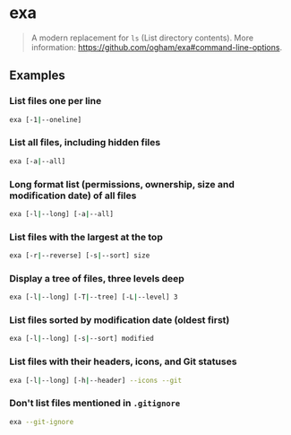 # exa

> A modern replacement for `ls` (List directory contents). More information: <https://github.com/ogham/exa#command-line-options>.

## Examples

### List files one per line

```bash
exa [-1|--oneline]
```

### List all files, including hidden files

```bash
exa [-a|--all]
```

### Long format list (permissions, ownership, size and modification date) of all files

```bash
exa [-l|--long] [-a|--all]
```

### List files with the largest at the top

```bash
exa [-r|--reverse] [-s|--sort] size
```

### Display a tree of files, three levels deep

```bash
exa [-l|--long] [-T|--tree] [-L|--level] 3
```

### List files sorted by modification date (oldest first)

```bash
exa [-l|--long] [-s|--sort] modified
```

### List files with their headers, icons, and Git statuses

```bash
exa [-l|--long] [-h|--header] --icons --git
```

### Don't list files mentioned in `.gitignore`

```bash
exa --git-ignore
```
